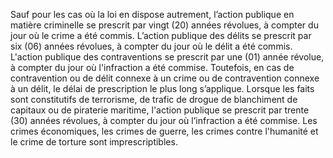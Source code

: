 Sauf pour les cas où la loi en dispose autrement, l’action publique en matière criminelle se prescrit par vingt (20) années révolues, à compter du jour où le crime a été commis.
L’action publique des délits se prescrit par six (06) années révolues, à compter du jour où le délit a été commis.
L'action publique des contraventions se prescrit par une (01) année révolue, à compter du jour où l'infraction a été commise.
Toutefois, en cas de contravention ou de délit connexe à un crime ou de contravention connexe à un délit, le délai de prescription le plus long s’applique.
Lorsque les faits sont constitutifs de terrorisme, de trafic de drogue de blanchiment de capitaux ou de piraterie maritime, l'action publique se prescrit par trente (30) années révolues, à compter du jour où l’infraction a été commise.
Les crimes économiques, les crimes de guerre, les crimes contre l'humanité et le crime de torture sont imprescriptibles.